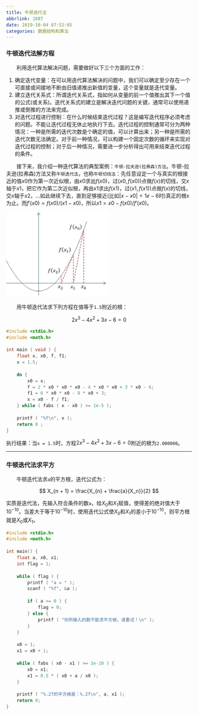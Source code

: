 ```yaml
---
title: 牛顿迭代法
abbrlink: 2887
date: 2019-10-04 07:52:05
categories: 数据结构和算法
---
```

### 牛顿迭代法解方程

&emsp;&emsp;利用迭代算法解决问题，需要做好以下三个方面的工作：

1. 确定迭代变量：在可以用迭代算法解决的问题中，我们可以确定至少存在一个可直接或间接地不断由旧值递推出新值的变量，这个变量就是迭代变量。
2. 建立迭代关系式：所谓迭代关系式，指如何从变量的前一个值推出其下一个值的公式(或关系)。迭代关系式的建立是解决迭代问题的关键，通常可以使用递推或倒推的方法来完成。
3. 对迭代过程进行控制：在什么时候结束迭代过程？这是编写迭代程序必须考虑的问题。不能让迭代过程无休止地执行下去。迭代过程的控制通常可分为两种情况：一种是所需的迭代次数是个确定的值，可以计算出来；另一种是所需的迭代次数无法确定。对于前一种情况，可以构建一个固定次数的循环来实现对迭代过程的控制；对于后一种情况，需要进一步分析得出可用来结束迭代过程的条件。

&emsp;&emsp;接下来，我介绍一种迭代算法的典型案例：`牛顿-拉夫逊(拉弗森)方法`。牛顿-拉夫逊(拉弗森)方法又称`牛顿迭代法`，也称`牛顿切线法`：先任意设定一个与真实的根接近的值$x0$作为第一次近似根，由$x0$求出$f(x0)$，过$(x0, f(x0))$点做$f(x)$的切线，交$x$轴于$x1$，把它作为第二次近似根，再由$x1$求出$f(x1)$，过$(x1, f(x1))$点做$f(x)$的切线，交$x$轴于$x2$，...如此继续下去，直到足够接近(比如$|x - x0| < 1e-6$时)真正的根$x$为止。而$f'(x0) = f(x0)/(x1 - x0)$，所以$x1 = x0 - f(x0)/f'(x0)$。

<img src="./牛顿迭代法/1.jpg" width=55%>

&emsp;&emsp;用牛顿迭代法求下列方程在值等于`1.5`附近的根：

$$
2x^3 - 4x^2 + 3x - 6 = 0
$$

``` cpp
#include <stdio.h>
#include <math.h>
​
int main ( void ) {
    float x, x0, f, f1;
    x = 1.5;
​
    do {
        x0 = x;
        f = 2 * x0 * x0 * x0 - 4 * x0 * x0 + 3 * x0 - 6;
        f1 = 6 * x0 * x0 - 8 * x0 + 3;
        x = x0 - f / f1;
    } while ( fabs ( x - x0 ) >= 1e-5 );
​
    printf ( "%f\n", x );
    return 0 ;
}
```

执行结果：当`x = 1.5`时，方程$2x^3 - 4x^2 + 3x - 6 = 0$附近的根为`2.000000`。

---

### 牛顿迭代法求平方

&emsp;&emsp;牛顿迭代法求`a`的平方根，迭代公式为：

$$
X_{n + 1} = \frac{X_{n} + \frac{a}{X_n}}{2}
$$

实质是迭代法，先输入符合条件的数`a`，给$X_0$和$X_1$赋值，使得差的绝对值大于$10^{-10}$。当差大于等于$10^{-10}$时，使用迭代公式使$X_0$和$X_1$的差小于$10^{-10}$，则平方根就是$X_0$或$X_1$。

``` cpp
#include <stdio.h>
#include <math.h>
​
int main() {
    float a, x0, x1;
    int flag = 1;
​
    while ( flag ) {
        printf ( "a = " );
        scanf ( "%f", &a );
​
        if ( a >= 0 ) {
            flag = 0;
        } else {
            printf ( "你所输入的数不能求平方根，请重试！\n" );
        }
    }
​
    x0 = 1;
    x1 = x0 + 1;
​
    while ( fabs ( x0 - x1 ) >= 1e-10 ) {
        x0 = x1;
        x1 = 0.5 * ( x0 + a / x0 );
    }
​
    printf ( "%.2f的平方根是：%.2f\n", a, x1 );
    return 0;
}
```